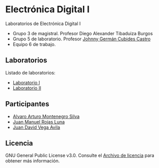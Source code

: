 # Electrónica Digital I

Laboratorios de Electrónica Digital I 

- Grupo 3 de magistral. Profesor Diego Alexander Tibaduiza Burgos
- Grupo 5 de laboratorio. Profesor [Johnny Germán Cubides Castro](https://github.com/johnnycubides)
- Equipo 6 de trabajo.

## Laboratorios

Listado de laboratorios:

- [Laboratorio I](https://github.com/2023-2S-digital/laboratorio-I)
- [Laboratorio II](https://github.com/2023-2S-digital/laboratorio-II)

## Participantes

- [Alvaro Arturo Montenegro Silva](https://github.com/aamontenegros)
- [Juan Manuel Rojas Luna](https://github.com/JuanLunaG)
- [Juan David Vega Avila](https://github.com/JuanD272)

## Licencia

GNU General Public License v3.0. Consulte el [Archivo de licencia](LICENSE) para obtener más información.
